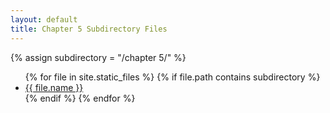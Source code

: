 ```yaml
---
layout: default
title: Chapter 5 Subdirectory Files
---
```

{% assign subdirectory = "/chapter 5/" %}
<ul>
{% for file in site.static_files %}
  {% if file.path contains subdirectory %}
    <li><a href="{{ file.path }}">{{ file.name }}</a></li>
  {% endif %}
{% endfor %}
</ul>